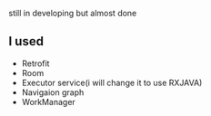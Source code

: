 still in developing but almost done

## I used
- Retrofit
- Room
- Executor service(i will change it to use RXJAVA)
- Navigaion graph
- WorkManager



